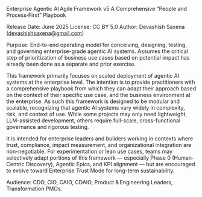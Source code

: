 Enterprise Agentic AI Agile Framework v5
A Comprehensive “People and Process‑First” Playbook

Release Date: June 2025	License: CC BY 5.0
Author: Devashish Saxena (devashishsaxena@gmail.com)

Purpose: 
End-to-end operating model for conceiving, designing, testing, and governing enterprise-grade agentic AI systems. Assumes the critical step of prioritization of business use cases based on potential impact has already been done as a separate and prior exercise.

This framework primarily focuses on scaled deployment of agentic AI systems at the enterprise level. The intention is to provide practitioners with a comprehensive playbook from which they can adapt their approach based on the context of their specific use case, and the business environment at the enterprise. As such this framework is designed to be modular and scalable, recognizing that agentic AI systems vary widely in complexity, risk, and context of use. While some projects may only need lightweight, LLM-assisted development, others require full-scale, cross-functional governance and rigorous testing.

It is intended for enterprise leaders and builders working in contexts where trust, compliance, impact measurement, and organizational integration are non-negotiable.
For experimentation or lean use cases, teams may selectively adapt portions of this framework — especially Phase 0 (Human-Centric Discovery), Agentic Epics, and KPI alignment — but are encouraged to evolve toward Enterprise Trust Mode for long-term sustainability.

Audience: 
CDO, CIO, CAIO, CDAIO, Product & Engineering Leaders, Transformation PMOs.
